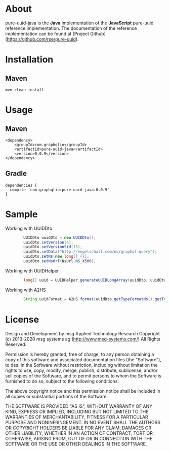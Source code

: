 # About
pure-uuid-java is the **Java** implementation of the **JavaScript** pure-uuid reference implementation. 
The documentation of the reference implementation can be found at [Project Github] (https://github.com/rse/pure-uuid). 

 
# Installation
## Maven
   
```
mvn clean install
```

# Usage 

## Maven 
```
<dependency>
	<groupId>com.graphqlio</groupId>
	<artifactId>pure-uuid-java</artifactId>
	<version>0.0.9</version>
</dependency>

```

## Gradle 

```
dependencies {
  compile 'com.graphqlio:pure-uuid-java:0.0.9'
}
```


# Sample 

Working with UUIDDto

``` java
		UUIDDto uuidDto = new UUIDDto();
		uuidDto.setVersion(4);
		uuidDto.setVersionSid(15);
		uuidDto.setData("http://engelschall.com/ns/graphql-query");
		uuidDto.setNs(new long[] {});
		uuidDto.setNsUrl(NsUrl.NS_X500);
```

Working with UUIDHelper

``` java
		long[] uuid = UUIDHelper.generateUUIDLongArray(uuidDto, uuidDto.getVersion());
```

Working with A2HS

``` java
		String uuidFormat = A2HS.format(uuidDto.getTypeFormatNs().getTypeFormat(), uuid);
```


# License 
Design and Development by msg Applied Technology Research
Copyright (c) 2019-2020 msg systems ag (http://www.msg-systems.com/)
All Rights Reserved.
 
Permission is hereby granted, free of charge, to any person obtaining
a copy of this software and associated documentation files (the
"Software"), to deal in the Software without restriction, including
without limitation the rights to use, copy, modify, merge, publish,
distribute, sublicense, and/or sell copies of the Software, and to
permit persons to whom the Software is furnished to do so, subject to
the following conditions:
 
The above copyright notice and this permission notice shall be included
in all copies or substantial portions of the Software.
 
THE SOFTWARE IS PROVIDED "AS IS", WITHOUT WARRANTY OF ANY KIND,
EXPRESS OR IMPLIED, INCLUDING BUT NOT LIMITED TO THE WARRANTIES OF
MERCHANTABILITY, FITNESS FOR A PARTICULAR PURPOSE AND NONINFRINGEMENT.
IN NO EVENT SHALL THE AUTHORS OR COPYRIGHT HOLDERS BE LIABLE FOR ANY
CLAIM, DAMAGES OR OTHER LIABILITY, WHETHER IN AN ACTION OF CONTRACT,
TORT OR OTHERWISE, ARISING FROM, OUT OF OR IN CONNECTION WITH THE
SOFTWARE OR THE USE OR OTHER DEALINGS IN THE SOFTWARE.
